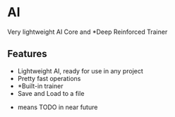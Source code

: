 # AI
Very lightweight AI Core and *Deep Reinforced Trainer 

## Features
- Lightweight AI, ready for use in any project
- Pretty fast operations
- *Built-in trainer
- Save and Load to a file

* means TODO in near future
